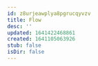 ```yaml
---
id: z8urjeawplya8pgrucqyvzv
title: Flow
desc: ''
updated: 1641422468861
created: 1641105063926
stub: false
isDir: false
---
```



